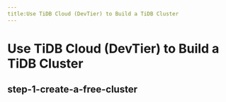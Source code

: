 ```yaml
---
title:Use TiDB Cloud (DevTier) to Build a TiDB Cluster
---
```


<!-- markdownlint-disable MD029 -->

# Use TiDB Cloud (DevTier) to Build a TiDB Cluster

## step-1-create-a-free-cluster